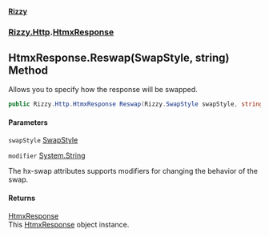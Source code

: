 #### [Rizzy](index.md 'index')
### [Rizzy.Http](Rizzy.Http.md 'Rizzy.Http').[HtmxResponse](Rizzy.Http.HtmxResponse.md 'Rizzy.Http.HtmxResponse')

## HtmxResponse.Reswap(SwapStyle, string) Method

Allows you to specify how the response will be swapped.

```csharp
public Rizzy.Http.HtmxResponse Reswap(Rizzy.SwapStyle swapStyle, string? modifier=null);
```
#### Parameters

<a name='Rizzy.Http.HtmxResponse.Reswap(Rizzy.SwapStyle,string).swapStyle'></a>

`swapStyle` [SwapStyle](Rizzy.SwapStyle.md 'Rizzy.SwapStyle')

<a name='Rizzy.Http.HtmxResponse.Reswap(Rizzy.SwapStyle,string).modifier'></a>

`modifier` [System.String](https://docs.microsoft.com/en-us/dotnet/api/System.String 'System.String')

The hx-swap attributes supports modifiers for changing the behavior of the swap.

#### Returns
[HtmxResponse](Rizzy.Http.HtmxResponse.md 'Rizzy.Http.HtmxResponse')  
This [HtmxResponse](Rizzy.Http.HtmxResponse.md 'Rizzy.Http.HtmxResponse') object instance.